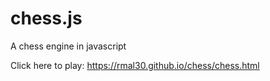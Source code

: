 # chess.js
A chess engine in javascript

Click here to play: https://rmal30.github.io/chess/chess.html
